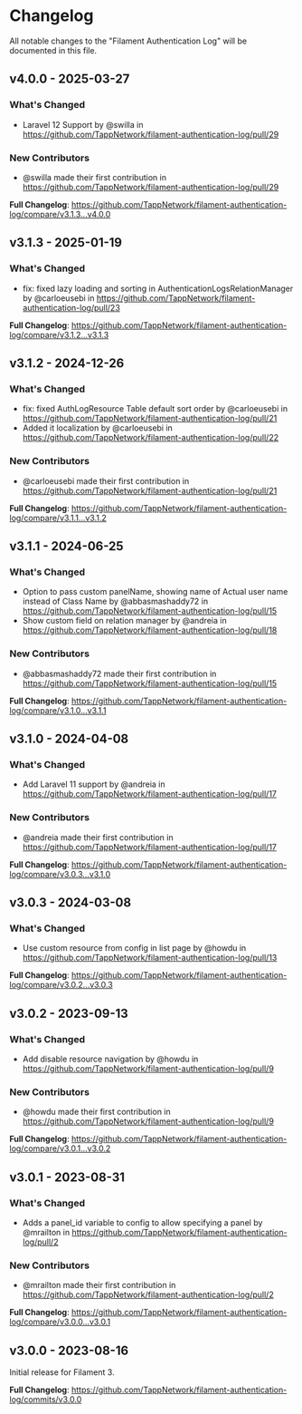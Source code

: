 # Changelog

All notable changes to the "Filament Authentication Log" will be documented in this file.

## v4.0.0 - 2025-03-27

### What's Changed

* Laravel 12 Support by @swilla in https://github.com/TappNetwork/filament-authentication-log/pull/29

### New Contributors

* @swilla made their first contribution in https://github.com/TappNetwork/filament-authentication-log/pull/29

**Full Changelog**: https://github.com/TappNetwork/filament-authentication-log/compare/v3.1.3...v4.0.0

## v3.1.3 - 2025-01-19

### What's Changed

* fix: fixed lazy loading and sorting in AuthenticationLogsRelationManager by @carloeusebi in https://github.com/TappNetwork/filament-authentication-log/pull/23

**Full Changelog**: https://github.com/TappNetwork/filament-authentication-log/compare/v3.1.2...v3.1.3

## v3.1.2 - 2024-12-26

### What's Changed

* fix: fixed AuthLogResource Table default sort order by @carloeusebi in https://github.com/TappNetwork/filament-authentication-log/pull/21
* Added it localization by @carloeusebi in https://github.com/TappNetwork/filament-authentication-log/pull/22

### New Contributors

* @carloeusebi made their first contribution in https://github.com/TappNetwork/filament-authentication-log/pull/21

**Full Changelog**: https://github.com/TappNetwork/filament-authentication-log/compare/v3.1.1...v3.1.2

## v3.1.1 - 2024-06-25

### What's Changed

* Option to pass custom panelName, showing name of Actual user name instead of Class Name by @abbasmashaddy72 in https://github.com/TappNetwork/filament-authentication-log/pull/15
* Show custom field on relation manager by @andreia in https://github.com/TappNetwork/filament-authentication-log/pull/18

### New Contributors

* @abbasmashaddy72 made their first contribution in https://github.com/TappNetwork/filament-authentication-log/pull/15

**Full Changelog**: https://github.com/TappNetwork/filament-authentication-log/compare/v3.1.0...v3.1.1

## v3.1.0 - 2024-04-08

### What's Changed

* Add Laravel 11 support by @andreia in https://github.com/TappNetwork/filament-authentication-log/pull/17

### New Contributors

* @andreia made their first contribution in https://github.com/TappNetwork/filament-authentication-log/pull/17

**Full Changelog**: https://github.com/TappNetwork/filament-authentication-log/compare/v3.0.3...v3.1.0

## v3.0.3 - 2024-03-08

### What's Changed

* Use custom resource from config in list page by @howdu in https://github.com/TappNetwork/filament-authentication-log/pull/13

**Full Changelog**: https://github.com/TappNetwork/filament-authentication-log/compare/v3.0.2...v3.0.3

## v3.0.2 - 2023-09-13

### What's Changed

- Add disable resource navigation by @howdu in https://github.com/TappNetwork/filament-authentication-log/pull/9

### New Contributors

- @howdu made their first contribution in https://github.com/TappNetwork/filament-authentication-log/pull/9

**Full Changelog**: https://github.com/TappNetwork/filament-authentication-log/compare/v3.0.1...v3.0.2

## v3.0.1 - 2023-08-31

### What's Changed

- Adds a panel_id variable to config to allow specifying a panel by @mrailton in https://github.com/TappNetwork/filament-authentication-log/pull/2

### New Contributors

- @mrailton made their first contribution in https://github.com/TappNetwork/filament-authentication-log/pull/2

**Full Changelog**: https://github.com/TappNetwork/filament-authentication-log/compare/v3.0.0...v3.0.1

## v3.0.0 - 2023-08-16

Initial release for Filament 3.

**Full Changelog**: https://github.com/TappNetwork/filament-authentication-log/commits/v3.0.0
